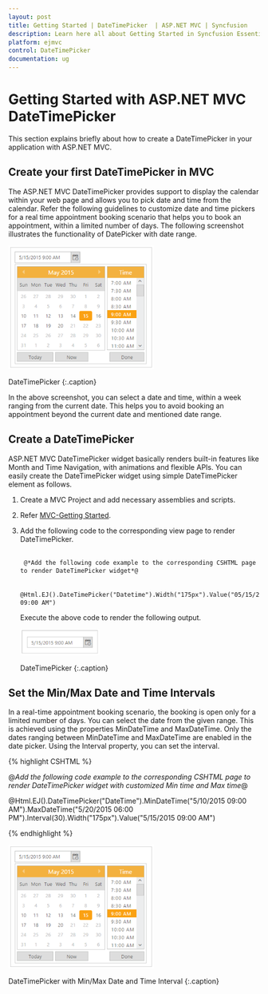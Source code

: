 ```yaml
---
layout: post
title: Getting Started | DateTimePicker  | ASP.NET MVC | Syncfusion
description: Learn here all about Getting Started in Syncfusion Essential ASP.NET MVC DateTimePicker control, its elements, and more.
platform: ejmvc
control: DateTimePicker
documentation: ug
---
```


# Getting Started with ASP.NET MVC DateTimePicker

This section explains briefly about how to create a DateTimePicker in your application with ASP.NET MVC.

## Create your first DateTimePicker in MVC 

The ASP.NET MVC DateTimePicker provides support to display the calendar within your web page and allows you to pick date and time from the calendar. Refer the following guidelines to customize date and time pickers for a real time appointment booking scenario that helps you to book an appointment, within a limited number of days. The following screenshot illustrates the functionality of DatePicker with date range.


![Create DateTimePicker in ASP.NET MVC](Getting-Started_images/Getting-Started_img1.png)
    
DateTimePicker
{:.caption}


In the above screenshot, you can select a date and time, within a week ranging from the current date. This helps you to avoid booking an appointment beyond the current date and mentioned date range.

## Create a DateTimePicker 

ASP.NET MVC DateTimePicker widget basically renders built-in features like Month and Time Navigation, with animations and flexible APIs. You can easily create the DateTimePicker widget using simple DateTimePicker element as follows.

1. Create a MVC Project and add necessary assemblies and scripts.
2. Refer [MVC-Getting Started](https://help.syncfusion.com/aspnetmvc/getting-started).
3. Add the following code to the corresponding view page to render DateTimePicker.


   ~~~ cshtml
       
	@*Add the following code example to the corresponding CSHTML page to render DateTimePicker widget*@

	@Html.EJ().DateTimePicker("Datetime").Width("175px").Value("05/15/2015 09:00 AM")

   ~~~
   

    Execute the above code to render the following output.

	![Execute Code in ASP.NET MVC DateTimePicker](Getting-Started_images/Getting-Started_img2.png)

    DateTimePicker
	{:.caption}


## Set the Min/Max Date and Time Intervals

In a real-time appointment booking scenario, the booking is open only for a limited number of days. You can select the date from the given range. This is achieved using the properties MinDateTime and MaxDateTime. Only the dates ranging between MinDateTime and MaxDateTime are enabled in the date picker. Using the Interval property, you can set the interval. 

{% highlight CSHTML %}
	 
@*Add the following code example to the corresponding CSHTML page to render DateTimePicker widget with customized Min time and Max time*@

@Html.EJ().DateTimePicker("DateTime").MinDateTime("5/10/2015 09:00 AM").MaxDateTime("5/20/2015 06:00 PM").Interval(30).Width("175px").Value("5/15/2015 09:00 AM")

{% endhighlight %}
   

![Set Min and Max DateTimePicker in ASP.NET MVC](Getting-Started_images/Getting-Started_img3.png)

DateTimePicker with Min/Max Date and Time Interval
{:.caption}

